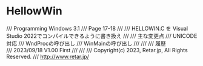# HellowWin


/// Programming Windows 3.1
/// Page 17-18
/// 
/// HELLOWIN.C を Visual Studio 2022でコンパイルできるように書き換え
/// 
/// 主な変更点
///		UNICODE対応
///		WndProcの呼び出し
///		WinMainの呼び出し
/// 
///	
///   履歴	
///   2023/09/18 V1.00 First
///
///
///                        Copyright(c) 2023, Retar.jp, All Rights Reserved.
///                        http://www.retar.jp/
